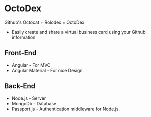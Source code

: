 # OctoDex
Github's Octocat + Rolodex = OctoDex
* Easily create and share a virtual business card using your Github information

## Front-End
* Angular - For MVC 
* Angular Material - For nice Design 

## Back-End 
* Node.js - Server
* MongoDb - Database
* Passport.js -  Authentication middleware for Node.js.
